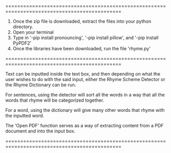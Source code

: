 =============================================================================================

1. Once the zip file is downloaded, extract the files into your python directory.
2. Open your terminal
3. Type in '-pip install pronouncing', '-pip install pillow', and '-pip install PyPDF2'
4. Once the libraries have been downloaded, run the file 'rhyme.py'

=============================================================================================

Text can be inputted inside the text box, and then depending on what the user wishes to do with the said input, either the Rhyme Scheme
Detector or the Rhyme Dictionary can be run. 

For sentences, using the detector will sort all the words in a way that all the words
that rhyme will be categorized together.

For a word, using the dictionary will give many other words that rhyme with the inputted word.

The 'Open PDF' function serves as a way of extracting content from a PDF document and into the input box.

=============================================================================================
